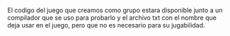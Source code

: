 El codigo del juego que creamos como grupo estara disponible junto a un compilador que se uso para probarlo y el archivo txt con el nombre que deja usar en el juego, pero que no es necesario para su jugabilidad.
